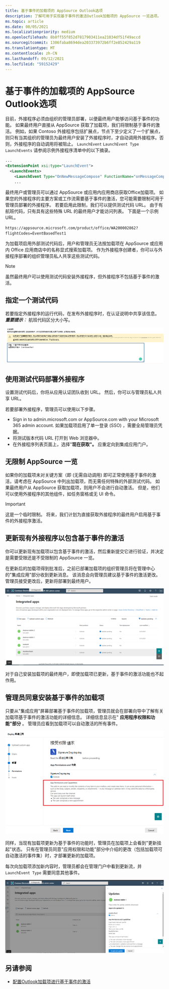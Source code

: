 ```yaml
---
title: 基于事件的加载项的 AppSource Outlook选项
description: 了解可用于实现基于事件的激活Outlook加载项的 AppSource 一览选项。
ms.topic: article
ms.date: 08/05/2021
ms.localizationpriority: medium
ms.openlocfilehash: 8b8ff55f852d7817903411ea21034df51f49accd
ms.sourcegitcommit: 1306faba8694dea203373972b6ff2e852429a119
ms.translationtype: MT
ms.contentlocale: zh-CN
ms.lasthandoff: 09/12/2021
ms.locfileid: "59152429"
---
```

# <a name="appsource-listing-options-for-your-event-based-outlook-add-in"></a>基于事件的加载项的 AppSource Outlook选项

目前，外接程序必须由组织的管理员部署，以便最终用户能够访问基于事件的功能。 如果最终用户直接从 AppSource 获取了加载项，我们将限制基于事件的激活。 例如，如果 Contoso 外接程序包括扩展点，节点下至少定义了一个扩展点，则只有当其组织的管理员为最终用户安装了外接程序时，才自动调用外接程序。否则，外接程序的自动调用将被阻止。 `LaunchEvent` `LaunchEvent Type` `LaunchEvents` 请参阅示例外接程序清单中的以下摘录。

```xml
...
<ExtensionPoint xsi:type="LaunchEvent">
  <LaunchEvents>
    <LaunchEvent Type="OnNewMessageCompose" FunctionName="onMessageComposeHandler"/>
    ...
```

最终用户或管理员可以通过 AppSource 或应用内应用商店获取Office加载项。 如果您的外接程序的主要方案或工作流需要基于事件的激活，您可能需要限制可用于管理员部署的外接程序。 若要启用此限制，我们可以提供测试代码 URL。 由于有航班代码，只有具有这些特殊 URL 的最终用户才能访问列表。 下面是一个示例 URL。

`https://appsource.microsoft.com/product/office/WA200002862?flightCodes=EventBasedTest1`

为加载项启用外部测试代码后，用户和管理员无法按加载项在 AppSource 或应用内 Office 应用商店中的名称显式搜索加载项。 作为外接程序创建者，你可以与外接程序部署的组织管理员私人共享这些测试代码。

> [!NOTE]
> 虽然最终用户可以使用测试代码安装外接程序，但外接程序不包括基于事件的激活。

## <a name="specify-a-flight-code"></a>指定一个测试代码

若要指定外接程序的运行代码，在发布外接程序时，在认证说明中共享该信息。 _**重要提示**：_ 航班代码区分大小写。

![Screenshot showing example request for flight code in Notes for certification screen during publishing process.](../images/outlook-publish-notes-for-certification-1.png)

## <a name="deploy-add-in-with-flight-code"></a>使用测试代码部署外接程序

设置测试代码后，你将从应用认证团队收到 URL。 然后，你可以与管理员私人共享 URL。

若要部署外接程序，管理员可以使用以下步骤。

- Sign in to admin.microsoft.com or AppSource.com with your Microsoft 365 admin account. 如果加载项启用了单一登录 (SSO) ，需要全局管理员凭据。
- 将测试版本代码 URL 打开到 Web 浏览器中。
- 在外接程序列表页面上，选择"**现在获取"。** 应重定向到集成应用门户。

## <a name="unrestricted-appsource-listing"></a>无限制 AppSource 一览

如果你的加载项未对关键方案（即 (无需自动调用) 即可正常使用基于事件的激活，请考虑在 AppSource 中列出加载项，而无需任何特殊的外部测试代码。 如果最终用户从 AppSource 获取加载项，则用户不会进行自动激活。 但是，他们可以使用外接程序的其他组件，如任务窗格或无 UI 命令。

> [!IMPORTANT]
> 这是一个临时限制。 将来，我们计划为直接获取外接程序的最终用户启用基于事件的外接程序激活。

## <a name="update-existing-add-ins-to-include-event-based-activation"></a>更新现有外接程序以包含基于事件的激活

你可以更新现有加载项以包含基于事件的激活，然后重新提交它进行验证，并决定是需要受限还是不受限制的 AppSource 一览。

在更新后的加载项得到批准后，之前已部署加载项的组织管理员将在管理中心的"集成应用"部分收到更新消息。  该消息会向管理员建议基于事件的激活更改。 管理员接受更改后，更新将部署到最终用户。

!["集成应用"屏幕上的应用更新通知屏幕截图。](../images/outlook-deploy-update-notification.png)

对于自己安装加载项的最终用户，即使加载项已更新，基于事件的激活功能也不起作用。

## <a name="admin-consent-for-installing-event-based-add-ins"></a>管理员同意安装基于事件的加载项

只要从"集成应用"屏幕部署基于事件的加载项，管理员就会在部署向导中了解有关加载项基于事件的激活功能的详细信息。 详细信息显示在" **应用程序权限和功能"部分** 。 管理员应看到加载项可以自动激活的所有事件。

![部署新应用时"接受权限请求"屏幕的屏幕截图。](../images/outlook-deploy-accept-permissions-requests.png)

同样，当现有加载项更新为基于事件的功能时，管理员在加载项上会看到"更新挂起"状态。 只有在管理员同意"应用权限和功能"部分中介绍的更改（包括加载项可自动激活的事件集）时，才部署更新的加载项。

每次向加载项添加新内容时，管理员都会在管理门户中看到更新流，并 `LaunchEvent Type` 需要同意其他事件。

![部署更新后的应用时"更新"流的屏幕截图。](../images/outlook-deploy-update-flow.png)

## <a name="see-also"></a>另请参阅

- [配置Outlook加载项进行基于事件的激活](autolaunch.md)
